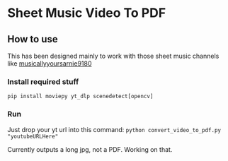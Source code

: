 # Sheet Music Video To PDF

## How to use
This has been designed mainly to work with those sheet music channels like [musicallyyoursarnie9180](www.youtube.com/@musicallyyoursarnie9180)

### Install required stuff

`pip install moviepy yt_dlp scenedetect[opencv]`

### Run

Just drop your yt url into this command:
`python convert_video_to_pdf.py "youtubeURLHere"`

Currently outputs a long jpg, not a PDF. Working on that.
